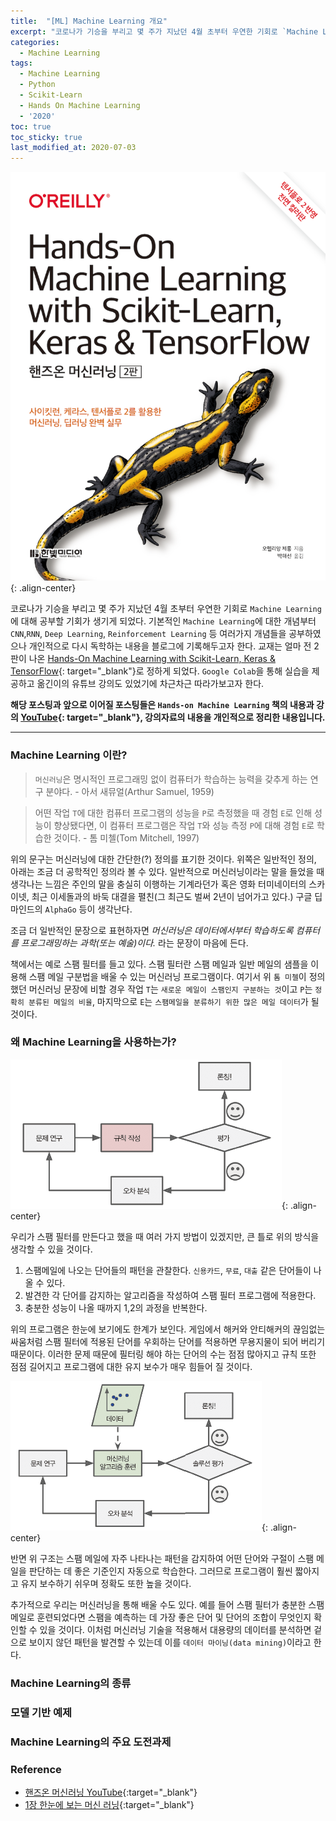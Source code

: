 ```yaml
---
title:  "[ML] Machine Learning 개요"
excerpt: "코로나가 기승을 부리고 몇 주가 지났던 4월 초부터 우연한 기회로 `Machine Learning`에 대해 공부할 기회가 생기게 되었다."
categories:
  - Machine Learning
tags:
  - Machine Learning
  - Python
  - Scikit-Learn
  - Hands On Machine Learning
  - '2020'
toc: true
toc_sticky: true
last_modified_at: 2020-07-03
---
```



![handson_ml](/assets/images/2020/07/handson-ml.png){: .align-center}


코로나가 기승을 부리고 몇 주가 지났던 4월 초부터 우연한 기회로 `Machine Learning`에 대해 공부할 기회가 생기게 되었다. 기본적인 `Machine Learning`에 대한 개념부터 `CNN`,`RNN`, `Deep Learning`, `Reinforcement Learning` 등 여러가지 개념들을 공부하였으나 개인적으로 다시 독학하는 내용을 블로그에 기록해두고자 한다. 교재는 얼마 전 2판이 나온 [Hands-On Machine Learning with Scikit-Learn, Keras & TensorFlow](https://tensorflow.blog/handson-ml2/){: target="_blank"}로 정하게 되었다. `Google Colab`을 통해 실습을 제공하고 옮긴이의 유튜브 강의도 있었기에 차근차근 따라가보고자 한다.

**해당 포스팅과 앞으로 이어질 포스팅들은 `Hands-on Machine Learning` 책의 내용과 강의 [YouTube](https://www.youtube.com/playlist?list=PLJN246lAkhQjX3LOdLVnfdFaCbGouEBeb){: target="_blank"}, 강의자료의 내용을 개인적으로 정리한 내용입니다.**

---

### Machine Learning 이란?


>`머신러닝`은 명시적인 프로그래밍 없이 컴퓨터가 학습하는 능력을 갖추게 하는 연구 분야다. - 아서 새뮤얼(Arthur Samuel, 1959)


>어떤 작업 `T`에 대한 컴퓨터 프로그램의 성능을 `P`로 측정했을 때 경험 `E`로 인해 성능이 향상됐다면, 이 컴퓨터 프로그램은 작업 `T`와 성능 측정 `P`에 대해 경험 `E`로 학습한 것이다. - 톰 미첼(Tom Mitchell, 1997)


위의 문구는 머신러닝에 대한 간단한(?) 정의를 표기한 것이다. 위쪽은 일반적인 정의, 아래는 조금 더 공학적인 정의라 볼 수 있다. 일반적으로 머신러닝이라는 말을 들었을 때 생각나는 느낌은 주인의 말을 충실히 이행하는 기계라던가 혹은 영화 터미네이터의 스카이넷, 최근 이세돌과의 바둑 대결을 펼친(그 최근도 벌써 2년이 넘어가고 있다.) 구글 딥마인드의 `AlphaGo` 등이 생각난다.

조금 더 일반적인 문장으로 표현하자면 *머신러닝은 데이터에서부터 학습하도록 컴퓨터를 프로그래밍하는 과학(또는 예술)이다.* 라는 문장이 마음에 든다.

책에서는 예로 스팸 필터를 들고 있다. 스팸 필터란 스팸 메일과 일반 메일의 샘플을 이용해 스팸 메일 구분법을 배울 수 있는 머신러닝 프로그램이다. 여기서 위 `톰 미첼`이 정의했던 머신러닝 문장에 비할 경우 작업 `T`는 `새로운 메일이 스팸인지 구분하는 것`이고 `P`는 `정확히 분류된 메일의 비율`, 마지막으로 `E`는 `스팸메일을 분류하기 위한 많은 메일 데이터`가 될 것이다.


### 왜 Machine Learning을 사용하는가?


![figure_1](/assets/images/2020/07/figure-1.png){: .align-center}


우리가 스팸 필터를 만든다고 했을 때 여러 가지 방법이 있겠지만, 큰 틀로 위의 방식을 생각할 수 있을 것이다.

1. 스팸메일에 나오는 단어들의 패턴을 관찰한다. `신용카드`, `무료`, `대출` 같은 단어들이 나올 수 있다.
2. 발견한 각 단어를 감지하는 알고리즘을 작성하여 스팸 필터 프로그램에 적용한다.
3. 충분한 성능이 나올 때까지 1,2의 과정을 반복한다.

위의 프로그램은 한눈에 보기에도 한계가 보인다. 게임에서 해커와 안티해커의 끊임없는 싸움처럼 스팸 필터에 적용된 단어를 우회하는 단어를 적용하면 무용지물이 되어 버리기 때문이다. 이러한 문제 때문에 필터링 해야 하는 단어의 수는 점점 많아지고 규칙 또한 점점 길어지고 프로그램에 대한 유지 보수가 매우 힘들어 질 것이다.


![figure_2](/assets/images/2020/07/figure-2.png){: .align-center}


반면 위 구조는 스팸 메일에 자주 나타나는 패턴을 감지하여 어떤 단어와 구절이 스팸 메일을 판단하는 데 좋은 기준인지 자동으로 학습한다. 그러므로 프로그램이 훨씬 짧아지고 유지 보수하기 쉬우며 정확도 또한 높을 것이다.

추가적으로 우리는 머신러닝을 통해 배울 수도 있다. 예를 들어 스팸 필터가 충분한 스팸 메일로 훈련되었다면 스팸을 예측하는 데 가장 좋은 단어 및 단어의 조합이 무엇인지 확인할 수 있을 것이다. 이처럼 머신러닝 기술을 적용해서 대용량의 데이터를 분석하면 겉으로 보이지 않던 패턴을 발견할 수 있는데 이를 `데이터 마이닝(data mining)`이라고 한다.



### Machine Learning의 종류


### 모델 기반 예제


### Machine Learning의 주요 도전과제


### Reference
- [핸즈온 머신러닝 YouTube](https://www.youtube.com/playlist?list=PLJN246lAkhQjX3LOdLVnfdFaCbGouEBeb){:target="_blank"}
- [1장 한눈에 보는 머신 러닝](https://docs.google.com/presentation/d/19FB1IgRqKiICNW6cUqY4wANKiuftSadqywsDNoPSc34/edit?usp=sharing){:target="_blank"}

